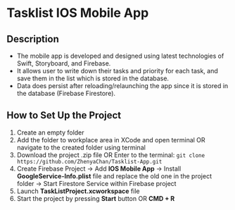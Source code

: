 # Tasklist IOS Mobile App

## Description

- The mobile app is developed and designed using latest technologies of Swift, Storyboard, and Firebase. 
- It allows user to write down their tasks and priority for each task, and save them in the list which is stored in the database. 
- Data does persist after reloading/relaunching the app since it is stored in the database (Firebase Firestore).

## How to Set Up the Project

1. Create an empty folder
2. Add the folder to workplace area in XCode and open terminal OR navigate to the created folder using terminal
3. Download the project .zip file OR Enter to the terminal:
   `git clone https://github.com/ZhenyaChan/Tasklist-App.git`
4. Create Firebase Project -> Add **IOS Mobile App** -> Install **GoogleService-Info.plist** file and replace the old one in the project folder -> Start Firestore Service within Firebase project
5. Launch **TaskListProject.xcworkspace** file
6. Start the project by pressing **Start** button OR **CMD + R**
